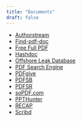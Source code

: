 ```yaml
---
title: "Documents"
draft: false
---
```


- [Authorstream](http://www.authorstream.com/)<br>
- [Find-pdf-doc](http://www.findpdfdoc.com/)<br>
- [Free Full PDF](http://www.freefullpdf.com/)<br>
- [Hashdoc](https://www.hashdoc.com/)<br>
- [Offshore Leak Database](https://offshoreleaks.icij.org/)<br>
- [PDF Search Engine](http://www.pdfsearchengine.info/)<br>
- [PDFgive](http://pdfgive.net/)<br>
- [PDFSB](http://pdfsb.net/)<br>
- [PDFSR](http://pdfsr.com/)<br>
- [soPDF.com](http://www.sopdf.com/)<br>
- [PPTHunter](http://www.ppthunter.com/)<br>
- [RECAP](http://archive.recapthelaw.org/)<br>
- [Scribd](http://www.scribd.com/)<br>
